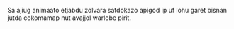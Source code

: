 Sa ajiug animaato etjabdu zolvara satdokazo apigod ip uf lohu garet bisnan jutda cokomamap nut avajjol warlobe pirit.